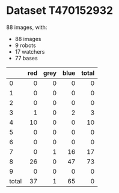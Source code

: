 # Dataset T470152932

88 images, with:

 - 88 images
 - 9 robots
 - 17 watchers
 - 77 bases

|       |   red |   grey |   blue |   total |
|:------|------:|-------:|-------:|--------:|
| 0     |     0 |      0 |      0 |       0 |
| 1     |     0 |      0 |      0 |       0 |
| 2     |     0 |      0 |      0 |       0 |
| 3     |     1 |      0 |      2 |       3 |
| 4     |    10 |      0 |      0 |      10 |
| 5     |     0 |      0 |      0 |       0 |
| 6     |     0 |      0 |      0 |       0 |
| 7     |     0 |      1 |     16 |      17 |
| 8     |    26 |      0 |     47 |      73 |
| 9     |     0 |      0 |      0 |       0 |
| total |    37 |      1 |     65 |       0 |

